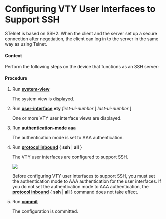 Configuring VTY User Interfaces to Support SSH
==============================================

STelnet is based on SSH2. When the client and the server set up a secure connection after negotiation, the client can log in to the server in the same way as using Telnet.

#### Context

Perform the following steps on the device that functions as an SSH server:


#### Procedure

1. Run [**system-view**](cmdqueryname=system-view)
   
   
   
   The system view is displayed.
2. Run [**user-interface**](cmdqueryname=user-interface) **vty** *first-ui-number* [ *last-ui-number* ]
   
   
   
   One or more VTY user interface views are displayed.
3. Run [**authentication-mode**](cmdqueryname=authentication-mode) **aaa**
   
   
   
   The authentication mode is set to AAA authentication.
4. Run [**protocol inbound**](cmdqueryname=protocol+inbound) { **ssh** | **all** }
   
   
   
   The VTY user interfaces are configured to support SSH.
   
   
   
   ![](../../../../public_sys-resources/note_3.0-en-us.png) 
   
   Before configuring VTY user interfaces to support SSH, you must set the authentication mode to AAA authentication for the user interfaces. If you do not set the authentication mode to AAA authentication, the [**protocol inbound**](cmdqueryname=protocol+inbound) { **ssh** | **all** } command does not take effect.
5. Run [**commit**](cmdqueryname=commit)
   
   
   
   The configuration is committed.